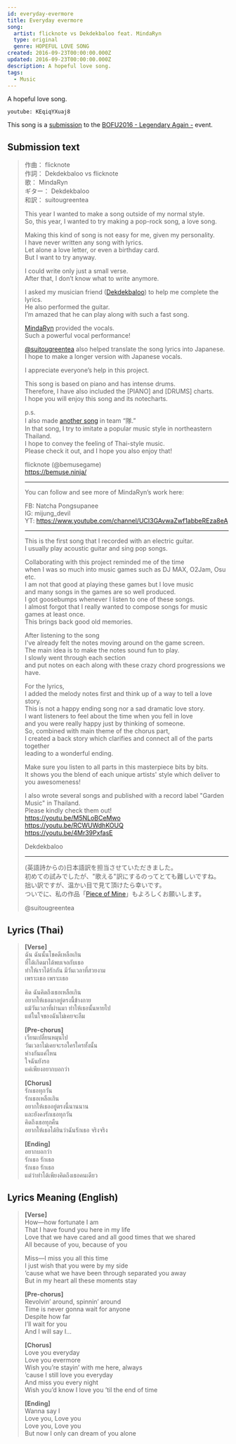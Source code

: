 ```yaml
---
id: everyday-evermore
title: Everyday evermore
song:
  artist: flicknote vs Dekdekbaloo feat. MindaRyn
  type: original
  genre: HOPEFUL LOVE SONG
created: 2016-09-23T00:00:00.000Z
updated: 2016-09-23T00:00:00.000Z
description: A hopeful love song.
tags:
  - Music
---
```


A hopeful love song.

`youtube: KEqiqYXuaj8`

This song is a [submission](http://manbow.nothing.sh/event/event.cgi?action=More_def&num=170&event=110) to the [BOFU2016 - Legendary Again -](http://bmsoffighters.net/bofu2016/) event.

## Submission text

> 作曲： flicknote \
> 作詞： Dekdekbaloo vs flicknote \
> 歌： MindaRyn \
> ギター： Dekdekbaloo \
> 和訳： suitougreentea
>
> This year I wanted to make a song outside of my normal style. \
> So, this year, I wanted to try making a pop-rock song, a love song.
>
> Making this kind of song is not easy for me, given my personality. \
> I have never written any song with lyrics. \
> Let alone a love letter, or even a birthday card. \
> But I want to try anyway.
>
> I could write only just a small verse. \
> After that, I don’t know what to write anymore.
>
> I asked my musician friend ([Dekdekbaloo](https://github.com/dekdekbaloo)) to help me complete the lyrics. \
> He also performed the guitar. \
> I’m amazed that he can play along with such a fast song.
>
> [MindaRyn](https://www.youtube.com/channel/UCI3GAvwaZwf1abbeREza8eA) provided the vocals. \
> Such a powerful vocal performance!
>
> [@suitougreentea](https://twitter.com/suitougreentea) also helped translate the song lyrics into Japanese. \
> I hope to make a longer version with Japanese vocals.
>
> I appreciate everyone’s help in this project.
>
> This song is based on piano and has intense drums. \
> Therefore, I have also included the [PIANO] and [DRUMS] charts. \
> I hope you will enjoy this song and its notecharts.
>
> p.s. \
> I also made [another song](/music/bursting-music-star/) in team “隊.” \
> In that song, I try to imitate a popular music style in northeastern Thailand. \
> I hope to convey the feeling of Thai-style music. \
> Please check it out, and I hope you also enjoy that!
>
> flicknote (@bemusegame) \
> https://bemuse.ninja/
>
> ---
>
> You can follow and see more of MindaRyn’s work here:
>
> FB: Natcha Pongsupanee \
> IG: mijung_devil \
> YT: https://www.youtube.com/channel/UCI3GAvwaZwf1abbeREza8eA
>
> ---
>
> This is the first song that I recorded with an electric guitar. \
> I usually play acoustic guitar and sing pop songs.
>
> Collaborating with this project reminded me of the time \
> when I was so much into music games such as DJ MAX, O2Jam, Osu etc. \
> I am not that good at playing these games but I love music \
> and many songs in the games are so well produced. \
> I got goosebumps whenever I listen to one of these songs. \
> I almost forgot that I really wanted to compose songs for music games at least once. \
> This brings back good old memories.
>
> After listening to the song \
> I've already felt the notes moving around on the game screen. \
> The main idea is to make the notes sound fun to play. \
> I slowly went through each section \
> and put notes on each along with these crazy chord progressions we have.
>
> For the lyrics, \
> I added the melody notes first and think up of a way to tell a love story. \
> This is not a happy ending song nor a sad dramatic love story. \
> I want listeners to feel about the time when you fell in love \
> and you were really happy just by thinking of someone. \
> So, combined with main theme of the chorus part, \
> I created a back story which clarifies and connect all of the parts together \
> leading to a wonderful ending.
>
> Make sure you listen to all parts in this masterpiece bits by bits. \
> It shows you the blend of each unique artists' style which deliver to you awesomeness!
>
> I also wrote several songs and published with a record label "Garden Music" in Thailand. \
> Please kindly check them out! \
> https://youtu.be/M5NLoBCeMwo \
> https://youtu.be/RCWUWdhKOUQ \
> https://youtu.be/4Mr39PxfasE
>
> Dekdekbaloo
>
> ---
>
> (英語詩からの)日本語訳を担当させていただきました。 \
> 初めての試みでしたが、"歌える"訳にするのってとても難しいですね。 \
> 拙い訳ですが、温かい目で見て頂けたら幸いです。 \
> ついでに、私の作品「[Piece of Mine](http://manbow.nothing.sh/event/event.cgi?action=More_def&num=302&event=110)」もよろしくお願いします。
>
> @suitougreentea

## Lyrics (Thai)

> **[Verse]** \
> ฉัน ฉันนั้นโชคดีเหลือเกิน \
> ที่ได้เกิดมาได้พบเจอกับเธอ \
> ทำให้เราได้รักกัน มีวันเวลาที่สวยงาม \
> เพราะเธอ เพราะเธอ
>
> คิด ฉันคิดถึงเธอเหลือเกิน \
> อยากให้เธอมาอยู่ตรงนี้ข้างกาย \
> แม้วันเวลาที่ผ่านมา ทำให้เธอนั้นหายไป \
> แต่ในใจของฉันไม่เคยจะลืม
>
> **[Pre-chorus]** \
> เวียนเปลี่ยนหมุนไป \
> วันเวลาไม่เคยจะรอใครใครทั้งนั้น \
> ห่างกันแค่ไหน \
> ใจฉันยังรอ \
> แค่เพียงอยากบอกว่า
>
> **[Chorus]** \
> รักเธอทุกวัน \
> รักเธอเหลือเกิน \
> อยากให้เธออยู่ตรงนี้นานนาน \
> และยังคงรักเธอทุกวัน \
> คิดถึงเธอทุกคืน \
> อยากให้เธอได้ยินว่าฉันรักเธอ จริงจริง
>
> **[Ending]** \
> อยากบอกว่า \
> รักเธอ รักเธอ \
> รักเธอ รักเธอ \
> แต่ว่าทำได้เพียงคิดถึงเธอคนเดียว

## Lyrics Meaning (English)

> **[Verse]** \
> How—how fortunate I am \
> That I have found you here in my life \
> Love that we have cared and all good times that we shared \
> All because of you, because of you
>
> Miss—I miss you all this time \
> I just wish that you were by my side \
> ’cause what we have been through separated you away \
> But in my heart all these moments stay
>
> **[Pre-chorus]** \
> Revolvin’ around, spinnin’ around \
> Time is never gonna wait for anyone \
> Despite how far \
> I’ll wait for you \
> And I will say I…
>
> **[Chorus]** \
> Love you everyday \
> Love you evermore \
> Wish you’re stayin’ with me here, always \
> ’cause I still love you everyday \
> And miss you every night \
> Wish you’d know I love you ’til the end of time
>
> **[Ending]** \
> Wanna say I \
> Love you, Love you \
> Love you, Love you \
> But now I only can dream of you alone
